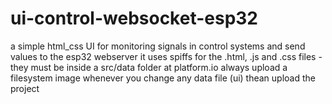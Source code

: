 # ui-control-websocket-esp32
a simple html_css UI for monitoring signals in control systems and send values to the esp32 webserver
it uses spiffs for the .html, .js and .css files - they must be inside a src/data folder
at platform.io always upload a filesystem image whenever you change any data file (ui)
thean upload the project
